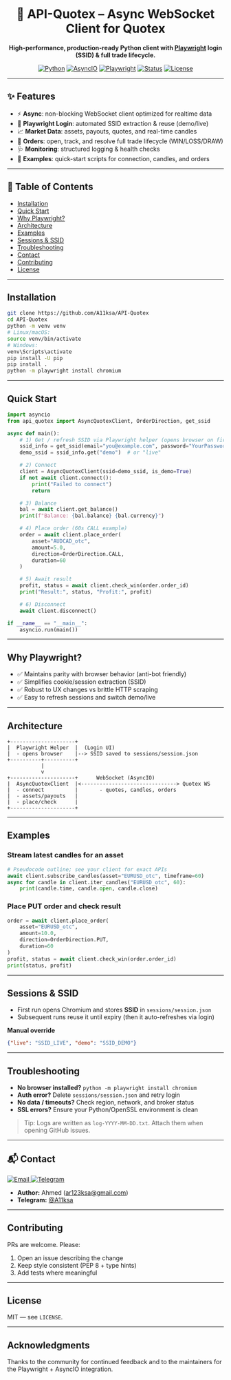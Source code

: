 <div align="center">

<h1>🚀 API-Quotex – Async WebSocket Client for Quotex</h1>

<p><b>High-performance, production-ready Python client with <u>Playwright</u> login (SSID) & full trade lifecycle.</b></p>

<p>
  <a href="https://www.python.org/"><img alt="Python" src="https://img.shields.io/pypi/pyversions/pandas?label=python&logo=python" /></a>
  <a href="https://docs.python.org/3/library/asyncio.html"><img alt="AsyncIO" src="https://img.shields.io/badge/Framework-AsyncIO-informational" /></a>
  <a href="https://playwright.dev/"><img alt="Playwright" src="https://img.shields.io/badge/Login-Playwright-blue" /></a>
  <a href="https://github.com/A11ksa/API-Quotex/actions"><img alt="Status" src="https://img.shields.io/badge/Status-Stable-success" /></a>
  <a href="https://github.com/A11ksa/API-Quotex/blob/main/LICENSE"><img alt="License" src="https://img.shields.io/github/license/A11ksa/API-Quotex?style=flat-square" /></a>
</p>

</div>

---

## ✨ Features
- ⚡ **Async**: non-blocking WebSocket client optimized for realtime data
- 🔐 **Playwright Login**: automated SSID extraction & reuse (demo/live)
- 📈 **Market Data**: assets, payouts, quotes, and real-time candles
- 🧾 **Orders**: open, track, and resolve full trade lifecycle (WIN/LOSS/DRAW)
- 🩺 **Monitoring**: structured logging & health checks
- 🧪 **Examples**: quick-start scripts for connection, candles, and orders

---

## 🧭 Table of Contents
- [Installation](#installation)
- [Quick Start](#quick-start)
- [Why Playwright?](#why-playwright)
- [Architecture](#architecture)
- [Examples](#examples)
- [Sessions & SSID](#sessions--ssid)
- [Troubleshooting](#troubleshooting)
- [Contact](#-contact)
- [Contributing](#contributing)
- [License](#license)

---

## Installation
```bash
git clone https://github.com/A11ksa/API-Quotex
cd API-Quotex
python -m venv venv
# Linux/macOS:
source venv/bin/activate
# Windows:
venv\Scripts\activate
pip install -U pip
pip install .
python -m playwright install chromium
```

---

## Quick Start
```python
import asyncio
from api_quotex import AsyncQuotexClient, OrderDirection, get_ssid

async def main():
    # 1) Get / refresh SSID via Playwright helper (opens browser on first run)
    ssid_info = get_ssid(email="you@example.com", password="YourPassword")
    demo_ssid = ssid_info.get("demo")  # or "live"

    # 2) Connect
    client = AsyncQuotexClient(ssid=demo_ssid, is_demo=True)
    if not await client.connect():
        print("Failed to connect")
        return

    # 3) Balance
    bal = await client.get_balance()
    print(f"Balance: {bal.balance} {bal.currency}")

    # 4) Place order (60s CALL example)
    order = await client.place_order(
        asset="AUDCAD_otc",
        amount=5.0,
        direction=OrderDirection.CALL,
        duration=60
    )

    # 5) Await result
    profit, status = await client.check_win(order.order_id)
    print("Result:", status, "Profit:", profit)

    # 6) Disconnect
    await client.disconnect()

if __name__ == "__main__":
    asyncio.run(main())
```

---

## Why Playwright?
- ✅ Maintains parity with browser behavior (anti-bot friendly)
- ✅ Simplifies cookie/session extraction (SSID)
- ✅ Robust to UX changes vs brittle HTTP scraping
- ✅ Easy to refresh sessions and switch demo/live

---

## Architecture
```
+---------------------+
|  Playwright Helper  |  (Login UI)
|  - opens browser    |--> SSID saved to sessions/session.json
+----------+----------+
           |
           v
+---------------------+      WebSocket (AsyncIO)
|  AsyncQuotexClient  |<-------------------------------> Quotex WS
|  - connect          |       - quotes, candles, orders
|  - assets/payouts   |
|  - place/check      |
+---------------------+
```

---

## Examples

### Stream latest candles for an asset
```python
# Pseudocode outline; see your client for exact APIs
await client.subscribe_candles(asset="EURUSD_otc", timeframe=60)
async for candle in client.iter_candles("EURUSD_otc", 60):
    print(candle.time, candle.open, candle.close)
```

### Place PUT order and check result
```python
order = await client.place_order(
    asset="EURUSD_otc",
    amount=10.0,
    direction=OrderDirection.PUT,
    duration=60
)
profit, status = await client.check_win(order.order_id)
print(status, profit)
```

---

## Sessions & SSID
- First run opens Chromium and stores **SSID** in `sessions/session.json`
- Subsequent runs reuse it until expiry (then it auto-refreshes via login)

**Manual override**
```json
{"live": "SSID_LIVE", "demo": "SSID_DEMO"}
```

---

## Troubleshooting
- **No browser installed?** `python -m playwright install chromium`
- **Auth error?** Delete `sessions/session.json` and retry login
- **No data / timeouts?** Check region, network, and broker status
- **SSL errors?** Ensure your Python/OpenSSL environment is clean

> Tip: Logs are written as `log-YYYY-MM-DD.txt`. Attach them when opening GitHub issues.

---

## 📬 Contact
<p align="left">
  <a href="mailto:ar123ksa@gmail.com">
    <img alt="Email" src="https://img.shields.io/badge/Email-ar123ksa%40gmail.com-EA4335?logo=gmail" />
  </a>
  <a href="https://t.me/A11ksa">
    <img alt="Telegram" src="https://img.shields.io/badge/Telegram-@A11ksa-26A5E4?logo=telegram" />
  </a>
</p>

* **Author:** Ahmed (<a href="mailto:ar123ksa@gmail.com">ar123ksa@gmail.com</a>)
* **Telegram:** <a href="https://t.me/A11ksa">@A11ksa</a>

---

## Contributing
PRs are welcome. Please:
1. Open an issue describing the change
2. Keep style consistent (PEP 8 + type hints)
3. Add tests where meaningful

---

## License
MIT — see `LICENSE`.

---

## Acknowledgments
Thanks to the community for continued feedback and to the maintainers for the Playwright + AsyncIO integration.
